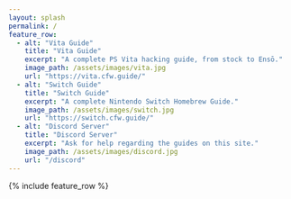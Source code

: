 ```yaml
---
layout: splash
permalink: /
feature_row:
  - alt: "Vita Guide"
    title: "Vita Guide"
    excerpt: "A complete PS Vita hacking guide, from stock to Ensō."
    image_path: /assets/images/vita.jpg
    url: "https://vita.cfw.guide/"
  - alt: "Switch Guide"
    title: "Switch Guide"
    excerpt: "A complete Nintendo Switch Homebrew Guide."
    image_path: /assets/images/switch.jpg
    url: "https://switch.cfw.guide/"
  - alt: "Discord Server"
    title: "Discord Server"
    excerpt: "Ask for help regarding the guides on this site."
    image_path: /assets/images/discord.jpg
    url: "/discord"
---
```


{% include feature_row %}
